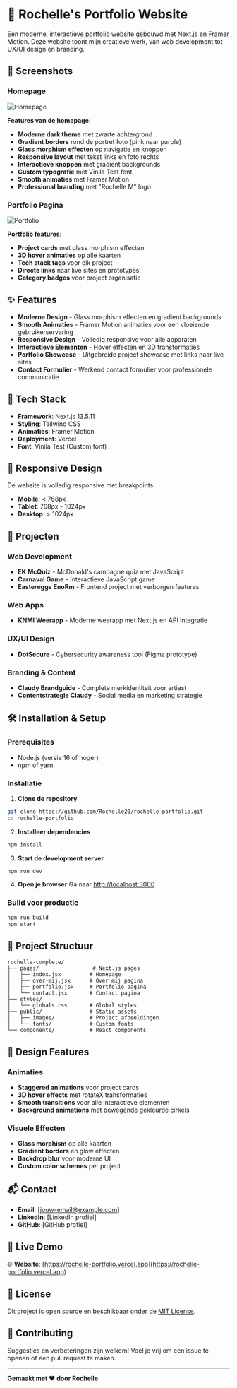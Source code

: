 # 🎨 Rochelle's Portfolio Website

Een moderne, interactieve portfolio website gebouwd met Next.js en Framer Motion. Deze website toont mijn creatieve werk, van web development tot UX/UI design en branding.

## 📸 Screenshots

### Homepage
![Homepage](https://github.com/user-attachments/assets/a96d93bd-29ba-40d1-8587-a3422e81c851)

**Features van de homepage:**
- **Moderne dark theme** met zwarte achtergrond
- **Gradient borders** rond de portret foto (pink naar purple)
- **Glass morphism effecten** op navigatie en knoppen
- **Responsive layout** met tekst links en foto rechts
- **Interactieve knoppen** met gradient backgrounds
- **Custom typografie** met Vinila Test font
- **Smooth animaties** met Framer Motion
- **Professional branding** met "Rochelle M" logo

### Portfolio Pagina
![Portfolio](https://via.placeholder.com/800x400/1f2937/ffffff?text=Portfolio+Page+Screenshot)

**Portfolio features:**
- **Project cards** met glass morphism effecten
- **3D hover animaties** op alle kaarten
- **Tech stack tags** voor elk project
- **Directe links** naar live sites en prototypes
- **Category badges** voor project organisatie

## ✨ Features

- **Moderne Design** - Glass morphism effecten en gradient backgrounds
- **Smooth Animaties** - Framer Motion animaties voor een vloeiende gebruikerservaring
- **Responsive Design** - Volledig responsive voor alle apparaten
- **Interactieve Elementen** - Hover effecten en 3D transformaties
- **Portfolio Showcase** - Uitgebreide project showcase met links naar live sites
- **Contact Formulier** - Werkend contact formulier voor professionele communicatie

## 🚀 Tech Stack

- **Framework**: Next.js 13.5.11
- **Styling**: Tailwind CSS
- **Animaties**: Framer Motion
- **Deployment**: Vercel
- **Font**: Vinila Test (Custom font)

## 📱 Responsive Design

De website is volledig responsive met breakpoints:
- **Mobile**: < 768px
- **Tablet**: 768px - 1024px
- **Desktop**: > 1024px

## 🎯 Projecten

### Web Development
- **EK McQuiz** - McDonald's campagne quiz met JavaScript
- **Carnaval Game** - Interactieve JavaScript game
- **Eastereggs EnoRm** - Frontend project met verborgen features

### Web Apps
- **KNMI Weerapp** - Moderne weerapp met Next.js en API integratie

### UX/UI Design
- **DotSecure** - Cybersecurity awareness tool (Figma prototype)

### Branding & Content
- **Claudy Brandguide** - Complete merkidentiteit voor artiest
- **Contentstrategie Claudy** - Social media en marketing strategie

## 🛠️ Installation & Setup

### Prerequisites
- Node.js (versie 16 of hoger)
- npm of yarn

### Installatie

1. **Clone de repository**
```bash
git clone https://github.com/Rochelle20/rochelle-portfolio.git
cd rochelle-portfolio
```

2. **Installeer dependencies**
```bash
npm install
```

3. **Start de development server**
```bash
npm run dev
```

4. **Open je browser**
Ga naar [http://localhost:3000](http://localhost:3000)

### Build voor productie

```bash
npm run build
npm start
```

## 📁 Project Structuur

```
rochelle-complete/
├── pages/                 # Next.js pages
│   ├── index.jsx         # Homepage
│   ├── over-mij.jsx      # Over mij pagina
│   ├── portfolio.jsx     # Portfolio pagina
│   └── contact.jsx       # Contact pagina
├── styles/
│   └── globals.css       # Global styles
├── public/               # Static assets
│   ├── images/           # Project afbeeldingen
│   └── fonts/            # Custom fonts
└── components/           # React components
```

## 🎨 Design Features

### Animaties
- **Staggered animations** voor project cards
- **3D hover effects** met rotateX transformaties
- **Smooth transitions** voor alle interactieve elementen
- **Background animations** met bewegende gekleurde cirkels

### Visuele Effecten
- **Glass morphism** op alle kaarten
- **Gradient borders** en glow effecten
- **Backdrop blur** voor moderne UI
- **Custom color schemes** per project

## 📬 Contact

- **Email**: [jouw-email@example.com]
- **LinkedIn**: [LinkedIn profiel]
- **GitHub**: [GitHub profiel]

## 🔗 Live Demo

🌐 **Website**: [https://rochelle-portfolio.vercel.app](https://rochelle-portfolio.vercel.app)

## 📄 License

Dit project is open source en beschikbaar onder de [MIT License](LICENSE).

## 🤝 Contributing

Suggesties en verbeteringen zijn welkom! Voel je vrij om een issue te openen of een pull request te maken.

---

**Gemaakt met ❤️ door Rochelle**
 
